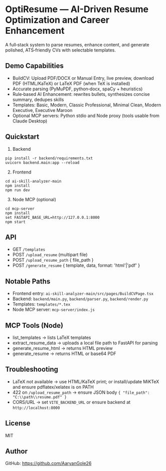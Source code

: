 # OptiResume — AI-Driven Resume Optimization and Career Enhancement

A full‑stack system to parse resumes, enhance content, and generate polished, ATS‑friendly CVs with selectable templates.

## Demo Capabilities
- BuildCV: Upload PDF/DOCX or Manual Entry, live preview, download PDF (HTML/KaTeX) or LaTeX PDF (when TeX is installed)
- Accurate parsing (PyMuPDF, python‑docx, spaCy + heuristics)
- Rule‑based AI Enhancement: rewrites bullets, synthesizes concise summary, dedupes skills
- Templates: Basic, Modern, Classic Professional, Minimal Clean, Modern Executive, Executive Maroon
- Optional MCP servers: Python stdio and Node proxy (tools usable from Claude Desktop)

## Quickstart
1) Backend
```
pip install -r backend/requirements.txt
uvicorn backend.main:app --reload
```
2) Frontend
```
cd ai-skill-analyzer-main
npm install
npm run dev
```
3) Node MCP (optional)
```
cd mcp-server
npm install
set FASTAPI_BASE_URL=http://127.0.0.1:8000
npm start
```

## API
- GET `/templates`
- POST `/upload_resume` (multipart file)
- POST `/upload_resume_path` { file_path }
- POST `/generate_resume` { template, data, format: 'html'|'pdf' }

## Notable Paths
- Frontend entry: `ai-skill-analyzer-main/src/pages/BuildCVPage.tsx`
- Backend: `backend/main.py`, `backend/parser.py`, `backend/render.py`
- Templates: `templates/*.tex`
- Node MCP server: `mcp-server/index.js`

## MCP Tools (Node)
- list_templates → lists LaTeX templates
- extract_resume_data → uploads a local file path to FastAPI for parsing
- generate_resume_html → returns HTML preview
- generate_resume → returns HTML or base64 PDF

## Troubleshooting
- LaTeX not available → use HTML/KaTeX print; or install/update MiKTeX and ensure pdflatex/xelatex is on PATH
- 422 on `/upload_resume_path` → ensure JSON body `{ "file_path": "C:\\path\\resume.pdf" }`
- CORS/URL → set `VITE_BACKEND_URL` or ensure backend at `http://localhost:8000`

## License
MIT

## Author
GitHub: https://github.com/AaryanGole26

